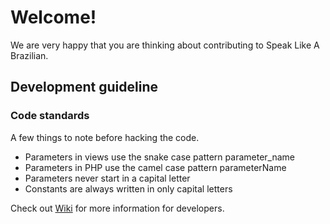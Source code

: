 # Welcome!

We are very happy that you are thinking about contributing to Speak Like A Brazilian.

## Development guideline

### Code standards

A few things to note before hacking the code.

* Parameters in views use the snake case pattern parameter_name
* Parameters in PHP use the camel case pattern parameterName
* Parameters never start in a capital letter
* Constants are always written in only capital letters

Check out [Wiki](https://github.com/tupilabs/speaklikeabrazilian.com/wiki) for more information
for developers.
